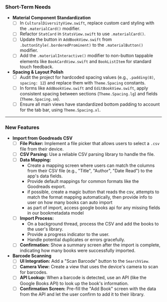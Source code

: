 ### Short-Term Needs

* **Material Component Standardization**
    * [ ] In `CulturalDiversityView.swift`, replace custom card styling with the `.materialCard()` modifier.
    * [ ] Refactor `StatCard` in `StatsView.swift` to use `.materialCard()`.
    * [ ] Update the button in `AddBookView.swift` from `.buttonStyle(.borderedProminent)` to the `.materialButton()` modifier.
    * [ ] Add the `.materialInteractive()` modifier to non-button tappable elements like `BookCardView.swift` and `BookListItem` for standard touch feedback.

* **Spacing & Layout Polish**
    * [ ] Audit the project for hardcoded spacing values (e.g., `.padding(8)`, `spacing: 12`) and replace them with `Theme.Spacing` constants.
    * [ ] In forms like `AddBookView.swift` and `EditBookView.swift`, apply consistent spacing between sections (`Theme.Spacing.lg`) and fields (`Theme.Spacing.sm`).
    * [ ] Ensure all main views have standardized bottom padding to account for the tab bar, using `Theme.Spacing.xl`.

---

### New Features

* **Import from Goodreads CSV**
    * [ ] **File Picker:** Implement a file picker that allows users to select a `.csv` file from their device.
    * [ ] **CSV Parsing:** Use a reliable CSV parsing library to handle the file.
    * [ ] **Data Mapping:**
        * Create a mapping screen where users can match the columns from their CSV file (e.g., "Title", "Author", "Date Read") to the app's data fields.
        * Provide default mappings for common formats like the Goodreads export.
        * if possible, create a magic button that reads the csv, attempts to match the format mapping automatically, then provide info to user on how many books can auto import
        * as part of import, access google books api for any missing fields in our bookmetadata model
    * [ ] **Import Process:**
        * On a background thread, process the CSV and add the books to the user's library.
        * Provide a progress indicator to the user.
        * Handle potential duplicates or errors gracefully.
    * [ ] **Confirmation:** Show a summary screen after the import is complete, indicating how many books were successfully imported.

* **Barcode Scanning**
    * [ ] **UI Integration:** Add a "Scan Barcode" button to the `SearchView`.
    * [ ] **Camera View:** Create a view that uses the device's camera to scan for barcodes.
    * [ ] **API Lookup:** When a barcode is detected, use an API (like the Google Books API) to look up the book's information.
    * [ ] **Confirmation Screen:** Pre-fill the "Add Book" screen with the data from the API and let the user confirm to add it to their library.
